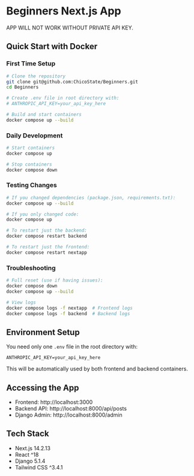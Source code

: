 # Beginners Next.js App

APP WILL NOT WORK WITHOUT PRIVATE API KEY.

## Quick Start with Docker

### First Time Setup
```bash
# Clone the repository
git clone git@github.com:ChicoState/Beginners.git
cd Beginners

# Create .env file in root directory with:
# ANTHROPIC_API_KEY=your_api_key_here

# Build and start containers
docker compose up --build
```

### Daily Development
```bash
# Start containers
docker compose up

# Stop containers
docker compose down
```

### Testing Changes
```bash
# If you changed dependencies (package.json, requirements.txt):
docker compose up --build

# If you only changed code:
docker compose up

# To restart just the backend:
docker compose restart backend

# To restart just the frontend:
docker compose restart nextapp
```

### Troubleshooting
```bash
# Full reset (use if having issues):
docker compose down
docker compose up --build

# View logs
docker compose logs -f nextapp  # Frontend logs
docker compose logs -f backend  # Backend logs
```

## Environment Setup
You need only one `.env` file in the root directory with:
```
ANTHROPIC_API_KEY=your_api_key_here
```
This will be automatically used by both frontend and backend containers.

## Accessing the App
- Frontend: http://localhost:3000
- Backend API: http://localhost:8000/api/posts
- Django Admin: http://localhost:8000/admin

## Tech Stack
- Next.js 14.2.13
- React ^18
- Django 5.1.4
- Tailwind CSS ^3.4.1
